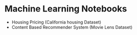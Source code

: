 # Machine Learning Notebooks
- Housing Pricing (California housing Dataset)
- Content Based Recommender System (Movie Lens Dataset)